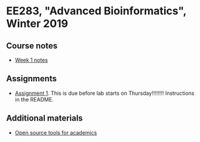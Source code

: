 # EE283, "Advanced Bioinformatics", Winter 2019

## Course notes

* [Week 1 notes](Week1Lecture.md)

## Assignments

* [Assignment 1](https://github.com/ThorntonLab/AdvInformatics2019Assignment1).  This is due before lab starts on
  Thursday!!!!!!!!  Instructions in the README.

## Additional materials

* [Open source tools for academics](oss.md)

